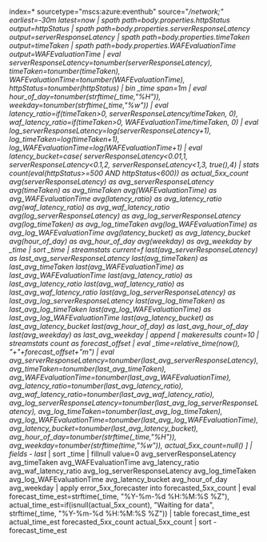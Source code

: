 index=* sourcetype="mscs:azure:eventhub" source="*/network;" earliest=-30m latest=now
| spath path=body.properties.httpStatus output=httpStatus
| spath path=body.properties.serverResponseLatency output=serverResponseLatency
| spath path=body.properties.timeTaken output=timeTaken
| spath path=body.properties.WAFEvaluationTime output=WAFEvaluationTime
| eval serverResponseLatency=tonumber(serverResponseLatency),
        timeTaken=tonumber(timeTaken),
        WAFEvaluationTime=tonumber(WAFEvaluationTime),
        httpStatus=tonumber(httpStatus)
| bin _time span=1m
| eval hour_of_day=tonumber(strftime(_time,"%H")),
        weekday=tonumber(strftime(_time,"%w"))
| eval latency_ratio=if(timeTaken>0, serverResponseLatency/timeTaken, 0),
        waf_latency_ratio=if(timeTaken>0, WAFEvaluationTime/timeTaken, 0)
| eval log_serverResponseLatency=log(serverResponseLatency+1),
        log_timeTaken=log(timeTaken+1),
        log_WAFEvaluationTime=log(WAFEvaluationTime+1)
| eval latency_bucket=case(
        serverResponseLatency<0.01,1,
        serverResponseLatency<0.1,2,
        serverResponseLatency<1,3,
        true(),4)
| stats count(eval(httpStatus>=500 AND httpStatus<600)) as actual_5xx_count
        avg(serverResponseLatency) as avg_serverResponseLatency
        avg(timeTaken) as avg_timeTaken
        avg(WAFEvaluationTime) as avg_WAFEvaluationTime
        avg(latency_ratio) as avg_latency_ratio
        avg(waf_latency_ratio) as avg_waf_latency_ratio
        avg(log_serverResponseLatency) as avg_log_serverResponseLatency
        avg(log_timeTaken) as avg_log_timeTaken
        avg(log_WAFEvaluationTime) as avg_log_WAFEvaluationTime
        avg(latency_bucket) as avg_latency_bucket
        avg(hour_of_day) as avg_hour_of_day
        avg(weekday) as avg_weekday
by _time
| sort _time
| streamstats current=f last(avg_serverResponseLatency) as last_avg_serverResponseLatency
               last(avg_timeTaken) as last_avg_timeTaken
               last(avg_WAFEvaluationTime) as last_avg_WAFEvaluationTime
               last(avg_latency_ratio) as last_avg_latency_ratio
               last(avg_waf_latency_ratio) as last_avg_waf_latency_ratio
               last(avg_log_serverResponseLatency) as last_avg_log_serverResponseLatency
               last(avg_log_timeTaken) as last_avg_log_timeTaken
               last(avg_log_WAFEvaluationTime) as last_avg_log_WAFEvaluationTime
               last(avg_latency_bucket) as last_avg_latency_bucket
               last(avg_hour_of_day) as last_avg_hour_of_day
               last(avg_weekday) as last_avg_weekday
| append [
    makeresults count=10
    | streamstats count as forecast_offset
    | eval _time=relative_time(now(), "+"+forecast_offset+"m")
    | eval avg_serverResponseLatency=tonumber(last_avg_serverResponseLatency),
           avg_timeTaken=tonumber(last_avg_timeTaken),
           avg_WAFEvaluationTime=tonumber(last_avg_WAFEvaluationTime),
           avg_latency_ratio=tonumber(last_avg_latency_ratio),
           avg_waf_latency_ratio=tonumber(last_avg_waf_latency_ratio),
           avg_log_serverResponseLatency=tonumber(last_avg_log_serverResponseLatency),
           avg_log_timeTaken=tonumber(last_avg_log_timeTaken),
           avg_log_WAFEvaluationTime=tonumber(last_avg_log_WAFEvaluationTime),
           avg_latency_bucket=tonumber(last_avg_latency_bucket),
           avg_hour_of_day=tonumber(strftime(_time,"%H")),
           avg_weekday=tonumber(strftime(_time,"%w")),
           actual_5xx_count=null()
]
| fields - last_*
| sort _time
| fillnull value=0 avg_serverResponseLatency avg_timeTaken avg_WAFEvaluationTime avg_latency_ratio avg_waf_latency_ratio avg_log_serverResponseLatency avg_log_timeTaken avg_log_WAFEvaluationTime avg_latency_bucket avg_hour_of_day avg_weekday
| apply error_5xx_forecaster into forecasted_5xx_count
| eval forecast_time_est=strftime(_time, "%Y-%m-%d %H:%M:%S %Z"),
        actual_time_est=if(isnull(actual_5xx_count), "Waiting for data", strftime(_time, "%Y-%m-%d %H:%M:%S %Z"))
| table forecast_time_est actual_time_est forecasted_5xx_count actual_5xx_count
| sort - forecast_time_est